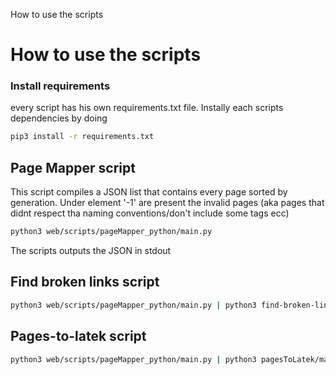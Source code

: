 How to use the scripts

# How to use the scripts
### Install requirements
every script has his own requirements.txt file.
Instally each scripts dependencies by doing
```bash
pip3 install -r requirements.txt
```
## Page Mapper script
This script compiles a JSON list that contains every page sorted by generation.
Under element '-1' are present the invalid pages (aka pages that
didnt respect tha naming conventions/don't include some tags ecc)

```bash
python3 web/scripts/pageMapper_python/main.py
```
The scripts outputs the JSON in stdout

## Find broken links script
```bash
python3 web/scripts/pageMapper_python/main.py | python3 find-broken-links/main.py
```

## Pages-to-latek script
```bash
python3 web/scripts/pageMapper_python/main.py | python3 pagesToLatek/main.py
```